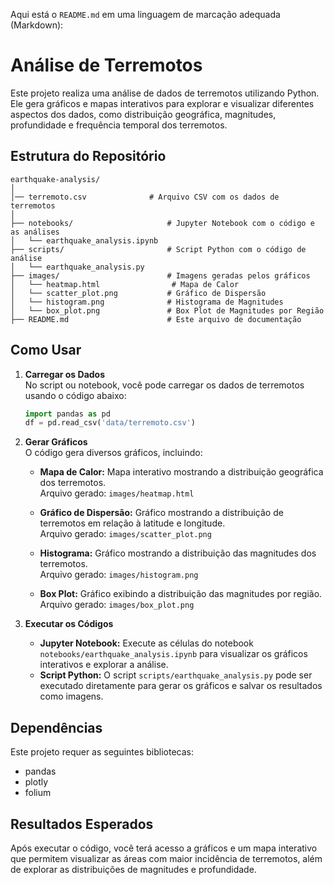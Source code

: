 Aqui está o `README.md` em uma linguagem de marcação adequada (Markdown):

# Análise de Terremotos

Este projeto realiza uma análise de dados de terremotos utilizando Python. Ele gera gráficos e mapas interativos para explorar e visualizar diferentes aspectos dos dados, como distribuição geográfica, magnitudes, profundidade e frequência temporal dos terremotos.

## Estrutura do Repositório

```
earthquake-analysis/
│                   
│── terremoto.csv              # Arquivo CSV com os dados de terremotos
│   
├── notebooks/                     # Jupyter Notebook com o código e as análises
│   └── earthquake_analysis.ipynb
├── scripts/                       # Script Python com o código de análise
│   └── earthquake_analysis.py
├── images/                        # Imagens geradas pelos gráficos
│   └── heatmap.html                # Mapa de Calor
│   └── scatter_plot.png           # Gráfico de Dispersão
│   └── histogram.png              # Histograma de Magnitudes
│   └── box_plot.png               # Box Plot de Magnitudes por Região
├── README.md                      # Este arquivo de documentação
```
## Como Usar

1. **Carregar os Dados**  
   No script ou notebook, você pode carregar os dados de terremotos usando o código abaixo:

   ```python
   import pandas as pd
   df = pd.read_csv('data/terremoto.csv')
   ```

2. **Gerar Gráficos**  
   O código gera diversos gráficos, incluindo:
   
   - **Mapa de Calor:** Mapa interativo mostrando a distribuição geográfica dos terremotos.  
     Arquivo gerado: `images/heatmap.html`
   
   - **Gráfico de Dispersão:** Gráfico mostrando a distribuição de terremotos em relação à latitude e longitude.  
     Arquivo gerado: `images/scatter_plot.png`
   
   - **Histograma:** Gráfico mostrando a distribuição das magnitudes dos terremotos.  
     Arquivo gerado: `images/histogram.png`
   
   - **Box Plot:** Gráfico exibindo a distribuição das magnitudes por região.  
     Arquivo gerado: `images/box_plot.png`

3. **Executar os Códigos**  
   - **Jupyter Notebook:** Execute as células do notebook `notebooks/earthquake_analysis.ipynb` para visualizar os gráficos interativos e explorar a análise.
   - **Script Python:** O script `scripts/earthquake_analysis.py` pode ser executado diretamente para gerar os gráficos e salvar os resultados como imagens.

## Dependências

Este projeto requer as seguintes bibliotecas:

- pandas
- plotly
- folium


## Resultados Esperados

Após executar o código, você terá acesso a gráficos e um mapa interativo que permitem visualizar as áreas com maior incidência de terremotos, além de explorar as distribuições de magnitudes e profundidade. 
